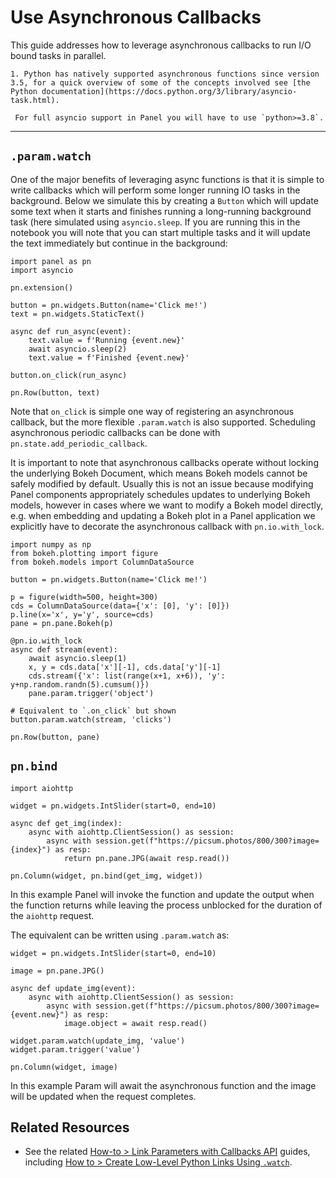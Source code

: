 # Use Asynchronous Callbacks

This guide addresses how to leverage asynchronous callbacks to run I/O bound tasks in parallel.

```{admonition} Prerequisites
1. Python has natively supported asynchronous functions since version 3.5, for a quick overview of some of the concepts involved see [the Python documentation](https://docs.python.org/3/library/asyncio-task.html).
```
```{warning}
 For full asyncio support in Panel you will have to use `python>=3.8`.
```
---

## `.param.watch`

One of the major benefits of leveraging async functions is that it is simple to write callbacks which will perform some longer running IO tasks in the background. Below we simulate this by creating a `Button` which will update some text when it starts and finishes running a long-running background task (here simulated using `asyncio.sleep`. If you are running this in the notebook you will note that you can start multiple tasks and it will update the text immediately but continue in the background:

```{pyodide}
import panel as pn
import asyncio

pn.extension()

button = pn.widgets.Button(name='Click me!')
text = pn.widgets.StaticText()

async def run_async(event):
    text.value = f'Running {event.new}'
    await asyncio.sleep(2)
    text.value = f'Finished {event.new}'

button.on_click(run_async)

pn.Row(button, text)
```

Note that `on_click` is simple one way of registering an asynchronous callback, but the more flexible `.param.watch` is also supported. Scheduling asynchronous periodic callbacks can be done with `pn.state.add_periodic_callback`.

It is important to note that asynchronous callbacks operate without locking the underlying Bokeh Document, which means Bokeh models cannot be safely modified by default. Usually this is not an issue because modifying Panel components appropriately schedules updates to underlying Bokeh models, however in cases where we want to modify a Bokeh model directly, e.g. when embedding and updating a Bokeh plot in a Panel application we explicitly have to decorate the asynchronous callback with `pn.io.with_lock`.

```{pyodide}
import numpy as np
from bokeh.plotting import figure
from bokeh.models import ColumnDataSource

button = pn.widgets.Button(name='Click me!')

p = figure(width=500, height=300)
cds = ColumnDataSource(data={'x': [0], 'y': [0]})
p.line(x='x', y='y', source=cds)
pane = pn.pane.Bokeh(p)

@pn.io.with_lock
async def stream(event):
    await asyncio.sleep(1)
    x, y = cds.data['x'][-1], cds.data['y'][-1]
    cds.stream({'x': list(range(x+1, x+6)), 'y': y+np.random.randn(5).cumsum()})
    pane.param.trigger('object')

# Equivalent to `.on_click` but shown
button.param.watch(stream, 'clicks')

pn.Row(button, pane)
```

## `pn.bind`

```{pyodide}
import aiohttp

widget = pn.widgets.IntSlider(start=0, end=10)

async def get_img(index):
    async with aiohttp.ClientSession() as session:
        async with session.get(f"https://picsum.photos/800/300?image={index}") as resp:
            return pn.pane.JPG(await resp.read())

pn.Column(widget, pn.bind(get_img, widget))
```

In this example Panel will invoke the function and update the output when the function returns while leaving the process unblocked for the duration of the `aiohttp` request.

The equivalent can be written using `.param.watch` as:

```{pyodide}
widget = pn.widgets.IntSlider(start=0, end=10)

image = pn.pane.JPG()

async def update_img(event):
    async with aiohttp.ClientSession() as session:
        async with session.get(f"https://picsum.photos/800/300?image={event.new}") as resp:
            image.object = await resp.read()

widget.param.watch(update_img, 'value')
widget.param.trigger('value')

pn.Column(widget, image)
```

In this example Param will await the asynchronous function and the image will be updated when the request completes.

## Related Resources
- See the related [How-to > Link Parameters with Callbacks API](../links/index.md) guides, including [How to > Create Low-Level Python Links Using `.watch`](../links/watchers.md).
